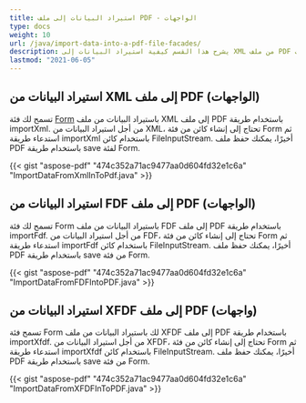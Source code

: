 ```yaml
---
title: استيراد البيانات إلى ملف PDF - الواجهات
type: docs
weight: 10
url: /java/import-data-into-a-pdf-file-facades/
description: يشرح هذا القسم كيفية استيراد البيانات إلى XML من ملف PDF باستخدام واجهات Aspose.PDF باستخدام فئة النموذج.
lastmod: "2021-06-05"
---
```


## استيراد البيانات من XML إلى ملف PDF (الواجهات)

تسمح لك فئة [Form](https://reference.aspose.com/pdf/java/com.aspose.pdf.facades/Form) باستيراد البيانات من ملف XML إلى ملف PDF باستخدام طريقة importXml. من أجل استيراد البيانات من XML، تحتاج إلى إنشاء كائن من فئة Form ثم استدعاء طريقة importXml باستخدام كائن FileInputStream. أخيرًا، يمكنك حفظ ملف PDF باستخدام طريقة save لفئة Form.

{{< gist "aspose-pdf" "474c352a71ac9477aa0d604fd32e1c6a" "ImportDataFromXmlInToPdf.java" >}}

## استيراد البيانات من FDF إلى ملف PDF (الواجهات)

تسمح لك فئة Form باستيراد البيانات من ملف FDF إلى ملف PDF باستخدام طريقة importFdf.
 من أجل استيراد البيانات من FDF، تحتاج إلى إنشاء كائن من فئة Form ثم استدعاء طريقة importFdf باستخدام كائن FileInputStream. أخيرًا، يمكنك حفظ ملف PDF باستخدام طريقة save من فئة Form.

{{< gist "aspose-pdf" "474c352a71ac9477aa0d604fd32e1c6a" "ImportDataFromFDFIntoPDF.java" >}}

## استيراد البيانات من XFDF إلى ملف PDF (واجهات)

تسمح فئة Form لك باستيراد البيانات من ملف XFDF إلى ملف PDF باستخدام طريقة importXfdf. من أجل استيراد البيانات من XFDF، تحتاج إلى إنشاء كائن من فئة Form ثم استدعاء طريقة importXfdf باستخدام كائن FileInputStream. أخيرًا، يمكنك حفظ ملف PDF باستخدام طريقة save من فئة Form.

{{< gist "aspose-pdf" "474c352a71ac9477aa0d604fd32e1c6a" "ImportDataFromXFDFInToPDF.java" >}}
